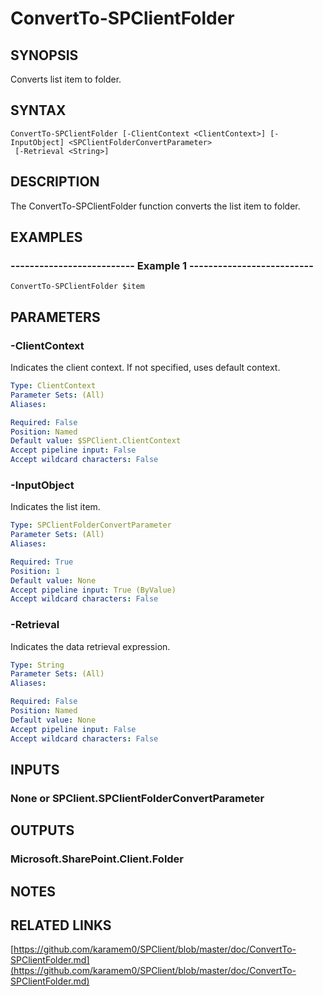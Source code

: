 # ConvertTo-SPClientFolder

## SYNOPSIS
Converts list item to folder.

## SYNTAX

```
ConvertTo-SPClientFolder [-ClientContext <ClientContext>] [-InputObject] <SPClientFolderConvertParameter>
 [-Retrieval <String>]
```

## DESCRIPTION
The ConvertTo-SPClientFolder function converts the list item to folder.

## EXAMPLES

### -------------------------- Example 1 --------------------------
```
ConvertTo-SPClientFolder $item
```

## PARAMETERS

### -ClientContext
Indicates the client context.
If not specified, uses default context.

```yaml
Type: ClientContext
Parameter Sets: (All)
Aliases: 

Required: False
Position: Named
Default value: $SPClient.ClientContext
Accept pipeline input: False
Accept wildcard characters: False
```

### -InputObject
Indicates the list item.

```yaml
Type: SPClientFolderConvertParameter
Parameter Sets: (All)
Aliases: 

Required: True
Position: 1
Default value: None
Accept pipeline input: True (ByValue)
Accept wildcard characters: False
```

### -Retrieval
Indicates the data retrieval expression.

```yaml
Type: String
Parameter Sets: (All)
Aliases: 

Required: False
Position: Named
Default value: None
Accept pipeline input: False
Accept wildcard characters: False
```

## INPUTS

### None or SPClient.SPClientFolderConvertParameter

## OUTPUTS

### Microsoft.SharePoint.Client.Folder

## NOTES

## RELATED LINKS

[https://github.com/karamem0/SPClient/blob/master/doc/ConvertTo-SPClientFolder.md](https://github.com/karamem0/SPClient/blob/master/doc/ConvertTo-SPClientFolder.md)

